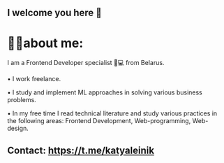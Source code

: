 ## I welcome you here 👋
# 👩‍💻about me: 
I am a Frontend Developer specialist 🍋💻 from Belarus.

• I work freelance.

• I study and implement ML approaches in solving various business problems.

• In my free time I read technical literature and study various practices in the following areas: Frontend Development, Web-programming, Web-design.

## Contact: https://t.me/katyaleinik
<!--
**AleinikK666/AleinikK666** is a ✨ _special_ ✨ repository because its `README.md` (this file) appears on your GitHub profile.

Here are some ideas to get you started:

- 🔭 I’m currently working on ...
- 🌱 I’m currently learning ...
- 👯 I’m looking to collaborate on ...
- 🤔 I’m looking for help with ...
- 💬 Ask me about ...
- 📫 How to reach me: ...
- 😄 Pronouns: ...
- ⚡ Fun fact: ...
-->
